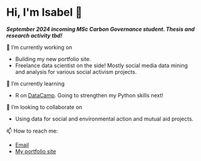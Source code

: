 # Hi, I'm Isabel 👋 
***September 2024 incoming MSc Carbon Governance student. Thesis and research activity tbd!***


🔭 I’m currently working on 
- Building my new portfolio site.
- Freelance data scientist on the side! Mostly social media data mining and analysis for various social activism projects.
  
🌱 I’m currently learning
- R on [DataCamp](https://www.datacamp.com/portfolio/isabelmdrummond). Going to strengthen my Python skills next!
  
👯 I’m looking to collaborate on
- Using data for social and environmental action and mutual aid projects.
  
📫 How to reach me: 
- [Email](isabelmdrummond@gmail.com)
- [My portfolio site](isabeldrummond.ca)
